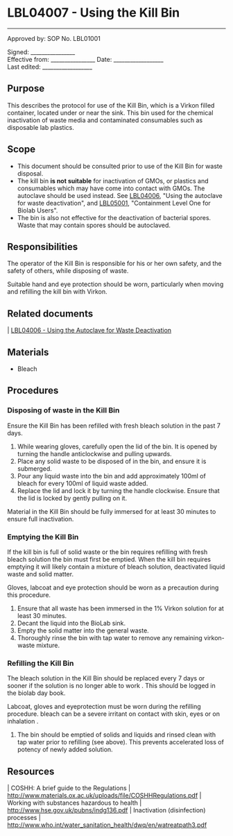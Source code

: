 # LBL04007 - Using the Kill Bin

  ------
  Approved by:             SOP No. LBL01001

  Signed: 
  \_\_\_\_\_\_\_\_\_\_\_\_\_\_\_\_    
  Effective from:
\_\_\_\_\_\_\_\_\_\_\_\_\_\_\_\_
  Date: 
  \_\_\_\_\_\_\_\_\_\_\_\_\_\_\_\_\_\_   
  Last edited:
 \_\_\_\_\_\_\_\_\_\_\_\_\_\_\_\_\_\_
  
## Purpose

This describes the protocol for use of the Kill Bin, which is a Virkon
filled container, located under or near the sink. This bin used for the
chemical inactivation of waste media and contaminated consumables such
as disposable lab plastics.

## Scope

-   This document should be consulted prior to use of the Kill Bin for
    waste disposal.
-   The kill bin **is not suitable** for inactivation of GMOs, or
    plastics and consumables which may have come into contact with GMOs.
    The autoclave should be used instead. See [LBL04006](lbl04006.md),
    \"Using the autoclave for waste deactivation\", and
    [LBL05001](lbl05001.md), \"Containment Level One for Biolab
    Users\".
-   The bin is also not effective for the deactivation of bacterial
    spores. Waste that may contain spores should be autoclaved.

## Responsibilities

The operator of the Kill Bin is responsible for his or her own safety,
and the safety of others, while disposing of waste.

Suitable hand and eye protection should be worn, particularly when
moving and refilling the kill bin with Virkon.

## Related documents

| [LBL04006 - Using the Autoclave for Waste Deactivation](lbl04006.md)

## Materials

-   Bleach

## Procedures

### Disposing of waste in the Kill Bin

Ensure the Kill Bin has been refilled with fresh bleach solution in the
past 7 days.

1.  While wearing gloves, carefully open the lid of the bin. It is
    opened by turning the handle anticlockwise and pulling upwards.
2.  Place any solid waste to be disposed of in the bin, and ensure it is
    submerged.
3.  Pour any liquid waste into the bin and add approximately 100ml of
   bleach for every 100ml of liquid waste added.
4.  Replace the lid and lock it by turning the handle clockwise. Ensure
    that the lid is locked by gently pulling on it.

Material in the Kill Bin should be fully immersed for at least 30
minutes to ensure full inactivation.

### Emptying the Kill Bin

If the kill bin is full of solid waste or the bin requires refilling
with fresh bleach solution the bin must first be emptied. When the
kill bin requires emptying it will likely contain a mixture of bleach
solution, deactivated liquid waste and solid matter.

Gloves, labcoat and eye protection should be worn as a precaution during
this procedure.

1.  Ensure that all waste has been immersed in the 1% Virkon solution
    for at least 30 minutes.
2.  Decant the liquid into the BioLab sink.
3.  Empty the solid matter into the general waste.
4.  Thoroughly rinse the bin with tap water to remove any remaining
    virkon-waste mixture.

### Refilling the Kill Bin

The bleach solution in the Kill Bin should be replaced every 7 days
or sooner if the solution is no longer able to work . This should be
logged in the biolab day book.

Labcoat, gloves and eyeprotection must be worn during the refilling
procedure. bleach can be a severe irritant on contact with skin,
eyes or on inhalation .

1.  The bin should be emptied of solids and liquids and rinsed clean
    with tap water prior to refilling (see above). This prevents
    accelerated loss of potency of newly added solution.


## Resources

| COSHH: A brief guide to the Regulations
| <http://www.materials.ox.ac.uk/uploads/file/COSHHRegulations.pdf>
| Working with substances hazardous to health
| <http://www.hse.gov.uk/pubns/indg136.pdf>
| Inactivation (disinfection) processes
| <http://www.who.int/water_sanitation_health/dwq/en/watreatpath3.pdf>
